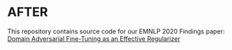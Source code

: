 # AFTER
This repository contains source code for our EMNLP 2020 Findings paper: [Domain Adversarial Fine-Tuning as an Effective Regularizer](https://arxiv.org/abs/2009.13366)
